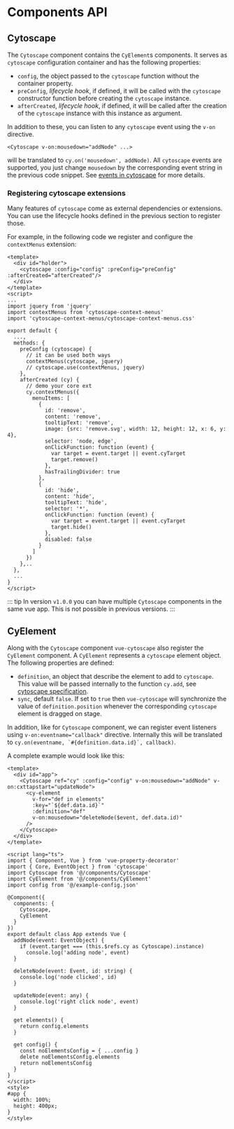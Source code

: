 # Components API

## Cytoscape

The `Cytoscape` component contains the `CyElement`s components. It serves as `cytoscape` configuration container and has the following properties:

- `config`, the object passed to the `cytoscape` function without the container property.
- `preConfig`, *lifecycle hook*,  if defined, it will be called with the `cytoscape` constructor function before creating the `cytoscape` instance.
- `afterCreated`, *lifecycle hook*, if defined, it will be called after the creation of the `cytoscape` instance with this instance as argument.

In addition to these, you can listen to any `cytoscape` event using the `v-on` directive.

```vue
<Cytoscape v-on:mousedown="addNode" ...>
```

will be translated to `cy.on('mousedown', addNode)`. All `cytoscape` events are supported, you just change `mousedown` by the corresponding event string in the previous code snippet. See [events in
cytoscape](http://js.cytoscape.org/#events) for more details.

### Registering cytoscape extensions

Many features of `cytoscape` come as external dependencies or extensions. You can use the lifecycle hooks defined in the previous section to register those.

For example, in the following code we register and configure the `contextMenus` extension:
```vue
<template>
  <div id="holder">
    <cytoscape :config="config" :preConfig="preConfig" :afterCreated="afterCreated"/>
  </div>
</template>
<script>
...
import jquery from 'jquery'
import contextMenus from 'cytoscape-context-menus'
import 'cytoscape-context-menus/cytoscape-context-menus.css'

export default {
  ...,
  methods: {
    preConfig (cytoscape) {
      // it can be used both ways
      contextMenus(cytoscape, jquery)
      // cytoscape.use(contextMenus, jquery)
    },
    afterCreated (cy) {
      // demo your core ext
      cy.contextMenus({
        menuItems: [
          {
            id: 'remove',
            content: 'remove',
            tooltipText: 'remove',
            image: {src: 'remove.svg', width: 12, height: 12, x: 6, y: 4},
            selector: 'node, edge',
            onClickFunction: function (event) {
              var target = event.target || event.cyTarget
              target.remove()
            },
            hasTrailingDivider: true
          },
          {
            id: 'hide',
            content: 'hide',
            tooltipText: 'hide',
            selector: '*',
            onClickFunction: function (event) {
              var target = event.target || event.cyTarget
              target.hide()
            },
            disabled: false
          }
        ]
      })
    },..
  },
  ...
}
</script>
```

::: tip
In version `v1.0.0` you can have multiple `Cytoscape` components in the same vue app. This is not possible in previous versions.
:::

## CyElement

Along with the `Cytoscape` component `vue-cytoscape` also register the `CyElement` component. A `CyElement` represents a `cytoscape` element object. The following properties are defined:

- `definition`, an object that describe the element to add to `cytoscape`. This value will be passed internally to the function `cy.add`, see [cytoscape specification](http://js.cytoscape.org/#cy.add).
- `sync`, default `false`. If set to `true` then `vue-cytoscape` will synchronize the value of `definition.position` whenever the corresponding `cytoscape` element is dragged on stage.

In addition, like for `Cytoscape` component, we can register event listeners using `v-on:eventname="callback"` directive. Internally this will be translated to ``cy.on(eventname, `#{definition.data.id}`, callback)``.

A complete example would look like this:

```vue
<template>
  <div id="app">
    <Cytoscape ref="cy" :config="config" v-on:mousedown="addNode" v-on:cxttapstart="updateNode">
      <cy-element
        v-for="def in elements"
        :key="`${def.data.id}`"
        :definition="def"
        v-on:mousedown="deleteNode($event, def.data.id)"
      />
    </Cytoscape>
  </div>
</template>

<script lang="ts">
import { Component, Vue } from 'vue-property-decorator'
import { Core, EventObject } from 'cytoscape'
import Cytoscape from '@/components/Cytoscape'
import CyElement from '@/components/CyElement'
import config from '@/example-config.json'

@Component({
  components: {
    Cytoscape,
    CyElement
  }
})
export default class App extends Vue {
  addNode(event: EventObject) {
    if (event.target === (this.$refs.cy as Cytoscape).instance)
      console.log('adding node', event)
  }

  deleteNode(event: Event, id: string) {
    console.log('node clicked', id)
  }

  updateNode(event: any) {
    console.log('right click node', event)
  }

  get elements() {
    return config.elements
  }

  get config() {
    const noElementsConfig = { ...config }
    delete noElementsConfig.elements
    return noElementsConfig
  }
}
</script>
<style>
#app {
  width: 100%;
  height: 400px;
}
</style>


```
